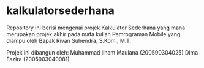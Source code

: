 # kalkulatorsederhana
Repository ini berisi mengenai projek Kalkulator Sederhana yang mana merupakan projek akhir pada mata kuliah Pemrograman Mobile yang diampu oleh Bapak Rivan Suhendra, S.Kom., M.T.

Projek ini dibangun oleh:
Muhammad Ilham Maulana (200590304025)
Dima Fazira (2005903040081)
